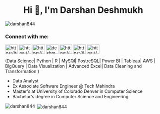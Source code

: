 <h1 align="center">Hi 👋, I'm Darshan Deshmukh</h1>
<p align="left"> <img src="https://komarev.com/ghpvc/?username=darshan844&label=Profile%20views&color=0e75b6&style=flat" alt="darshan844" /> </p>

<h3 align="left">Connect with me:</h3>
<p align="left">
<a href="https://twitter.com/https://twitter.com/darshan8446333" target="blank"><img align="center" src="https://raw.githubusercontent.com/rahuldkjain/github-profile-readme-generator/master/src/images/icons/Social/twitter.svg" alt="https://twitter.com/darshan8446333" height="30" width="40" /></a>
<a href="https://linkedin.com/in/https://www.linkedin.com/in/darshanpdeshmukh/" target="blank"><img align="center" src="https://raw.githubusercontent.com/rahuldkjain/github-profile-readme-generator/master/src/images/icons/Social/linked-in-alt.svg" alt="https://www.linkedin.com/in/darshanpdeshmukh/" height="30" width="40" /></a>
<a href="https://kaggle.com/https://www.kaggle.com/igdarshandeshmukh" target="blank"><img align="center" src="https://raw.githubusercontent.com/rahuldkjain/github-profile-readme-generator/master/src/images/icons/Social/kaggle.svg" alt="https://www.kaggle.com/igdarshandeshmukh" height="30" width="40" /></a>
<a href="https://instagram.com/deshmukh_2104" target="blank"><img align="center" src="https://raw.githubusercontent.com/rahuldkjain/github-profile-readme-generator/master/src/images/icons/Social/instagram.svg" alt="deshmukh_2104" height="30" width="40" /></a>
<a href="https://www.hackerrank.com/https://www.hackerrank.com/darshandeshmukh7" target="blank"><img align="center" src="https://raw.githubusercontent.com/rahuldkjain/github-profile-readme-generator/master/src/images/icons/Social/hackerrank.svg" alt="https://www.hackerrank.com/darshandeshmukh7" height="30" width="40" /></a>
<a href="https://www.leetcode.com/https://leetcode.com/deshmukh_2104/" target="blank"><img align="center" src="https://raw.githubusercontent.com/rahuldkjain/github-profile-readme-generator/master/src/images/icons/Social/leet-code.svg" alt="https://leetcode.com/deshmukh_2104/" height="30" width="40" /></a>
<a href="https://auth.geeksforgeeks.org/user/https://auth.geeksforgeeks.org/user/darshandesmacv/?utm_source=geeksforgeeks&utm_medium=my_profile&utm_campaign=auth_user" target="blank"><img align="center" src="https://raw.githubusercontent.com/rahuldkjain/github-profile-readme-generator/master/src/images/icons/Social/geeks-for-geeks.svg" alt="https://auth.geeksforgeeks.org/user/darshandesmacv/?utm_source=geeksforgeeks&utm_medium=my_profile&utm_campaign=auth_user" height="30" width="40" /></a>
</p>

(Data Science| Python | R | MySQl| PostreSQL| Power BI | Tableau| AWS | BigQuery | Data Visualization | Advanced Excel| Data Cleaning and Transformation ) 
- Data Analyst
- Ex Associate Software Engineer @ Tech Mahindra
- Master's at University of Colorado Denver in Computer Science
- Bachelor's degree in Computer Science and Engineering

<p><img align="left" src="https://github-readme-stats.vercel.app/api/top-langs?username=darshan844&show_icons=true&locale=en&layout=compact" alt="darshan844" /></p>

<p>&nbsp;<img align="center" src="https://github-readme-stats.vercel.app/api?username=darshan844&show_icons=true&locale=en" alt="darshan844" /></p>
